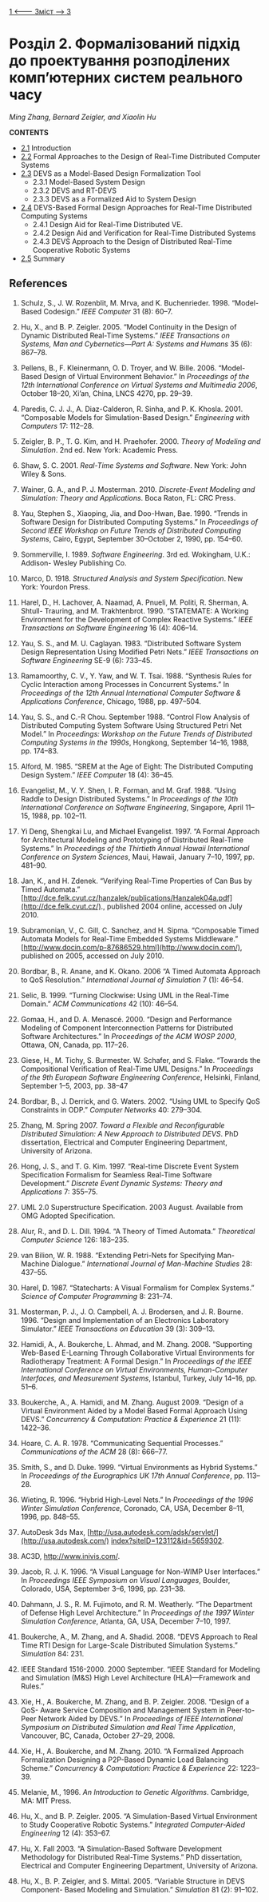 [1 <--- ](1.md) [   Зміст   ](README.md) [--> 3](3.md)

# Розділ 2. Формалізований підхід до проектування розподілених комп’ютерних систем реального часу

*Ming Zhang, Bernard Zeigler, and Xiaolin Hu*

**CONTENTS**

- [2.1](2_1.md) Introduction 
- [2.2](2_2.md)   Formal Approaches to the Design of Real-Time Distributed Computer Systems
- [2.3](2_3.md)     DEVS as a Model-Based Design Formalization Tool
  - 2.3.1    Model-Based System Design
  - 2.3.2    DEVS and RT-DEVS
  - 2.3.3    DEVS as a Formalized Aid to System Design
- [2.4](2_4.md)     DEVS-Based Formal Design Approaches for Real-Time Distributed Computing Systems
  - 2.4.1    Design Aid for Real-Time Distributed VE. 
  - 2.4.2    Design Aid and Verification for Real-Time Distributed Systems 
  - 2.4.3    DEVS Approach to the Design of Distributed Real-Time Cooperative Robotic Systems 
- [2.5](2_5.md)   Summary 

## References

1.  Schulz, S., J. W. Rozenblit, M. Mrva, and K. Buchenrieder. 1998. “Model-Based Codesign.” *IEEE Computer* 31 (8): 60–7.

2.  Hu, X., and B. P. Zeigler. 2005. “Model Continuity in the Design of Dynamic Distributed Real-Time Systems.” *IEEE Transactions on Systems, Man and Cybernetics—Part A: Systems and Humans* 35 (6): 867–78.

3.  Pellens, B., F. Kleinermann, O. D. Troyer, and W. Bille. 2006. “Model-Based Design of Virtual Environment Behavior.” In *Proceedings of the 12th International Conference on Virtual Systems and Multimedia 2006*, October 18–20, Xi’an, China, LNCS 4270, pp. 29–39.

4.  Paredis, C. J. J., A. Diaz-Calderon, R. Sinha, and P. K. Khosla. 2001. “Composable Models for Simulation-Based Design.” *Engineering with Computers* 17: 112–28.

5.  Zeigler, B. P., T. G. Kim, and H. Praehofer. 2000. *Theory of Modeling and Simulation*. 2nd ed. New York: Academic Press.

6.  Shaw, S. C. 2001. *Real-Time Systems and Software*. New York: John Wiley & Sons.

7.  Wainer, G. A., and P. J. Mosterman. 2010. *Discrete-Event Modeling and Simulation: Theory and Applications*. Boca Raton, FL: CRC Press.

8.  Yau, Stephen S., Xiaoping, Jia, and Doo-Hwan, Bae. 1990. “Trends in Software Design for Distributed Computing Systems.” In *Proceedings of Second IEEE* *Workshop on Future Trends of Distributed Computing Systems*, Cairo, Egypt, September 30–October 2, 1990, pp. 154–60.

9.  Sommerville, I. 1989. *Software Engineering*. 3rd ed. Wokingham, U.K.: Addison- Wesley Publishing Co.

10.  Marco, D. 1918. *Structured Analysis and System Specification*. New York: Yourdon Press.

11.  Harel, D., H. Lachover, A. Naamad, A. Pnueli, M. Politi, R. Sherman, A. Shtull- Trauring, and M. Trakhtenbrot. 1990. “STATEMATE: A Working Environment for the Development of Complex Reactive Systems.” *IEEE Transactions on Software Engineering* 16 (4): 406–14.

12.  Yau, S. S., and M. U. Caglayan. 1983. “Distributed Software System Design Representation Using Modified Petri Nets.” *IEEE* *Transactions on Software Engineering* SE-9 (6): 733–45.

13.  Ramamoorthy, C. V., Y. Yaw, and W. T. Tsai. 1988. “Synthesis Rules for Cyclic Interaction among Processes in Concurrent Systems.” In *Proceedings of the 12th Annual International* *Computer Software & Applications Conference*, Chicago, 1988, pp. 497–504.

14.  Yau, S. S., and C.-R Chou. September 1988. “Control Flow Analysis of Distributed Computing System Software Using Structured Petri Net Model.” In *Proceedings: Workshop on the Future Trends of Distributed Computing Systems in the 1990s*, Hongkong, September 14–16, 1988, pp. 174–83.

15.  Alford, M. 1985. “SREM at the Age of Eight: The Distributed Computing Design System.” *IEEE Computer* 18 (4): 36–45.

16.  Evangelist, M., V. Y. Shen, I. R. Forman, and M. Graf. 1988. “Using Raddle to Design Distributed Systems.” In *Proceedings of the 10th International Conference on Software Engineering*, Singapore, April 11–15, 1988, pp. 102–11.

17.  Yi Deng, Shengkai Lu, and Michael Evangelist. 1997. “A Formal Approach for Architectural Modeling and Prototyping of Distributed Real-Time Systems.” In *Proceedings of the Thirtieth Annual Hawaii International Conference on System Sciences*, Maui, Hawaii, January 7–10, 1997, pp. 481–90.

18.  Jan, K., and H. Zdenek. “Verifying Real-Time Properties of Can Bus by Timed Automata.” [http://dce.felk.cvut.cz/hanzalek/publications/Hanzalek04a.pdf](http://dce.felk.cvut.cz/)., published 2004 online, accessed on July 2010.

19.  Subramonian, V., C. Gill, C. Sanchez, and H. Sipma. “Composable Timed Automata Models for Real-Time Embedded Systems Middleware.” [http://www.docin.com/p-87686529.html](http://www.docin.com/), published on 2005, accessed on July 2010.

20.  Bordbar, B., R. Anane, and K. Okano. 2006 “A Timed Automata Approach to QoS Resolution.” *International Journal of Simulation* 7 (1): 46–54.

21.  Selic, B. 1999. “Turning Clockwise: Using UML in the Real-Time Domain.” *ACM Communications* 42 (10): 46–54.

22.  Gomaa, H., and D. A. Menascé. 2000. “Design and Performance Modeling of Component Interconnection Patterns for Distributed Software Architectures.” In *Proceedings of the ACM WOSP 2000*, Ottawa, ON, Canada, pp. 117–26.

23. Giese, H., M. Tichy, S. Burmester. W. Schafer, and S. Flake. “Towards the Compositional Verification of Real-Time UML Designs.” In *Proceedings of the 9th European Software Engineering Conference*, Helsinki, Finland, September 1–5, 2003, pp. 38–47

24.  Bordbar, B., J. Derrick, and G. Waters. 2002. “Using UML to Specify QoS Constraints in ODP.” *Computer Networks* 40: 279–304.

25.  Zhang, M. Spring 2007. *Toward a Flexible and Reconfigurable Distributed Simulation: A New Approach to Distributed DEVS*. PhD dissertation, Electrical and Computer Engineering Department, University of Arizona.

26.  Hong, J. S., and T. G. Kim. 1997. “Real-time Discrete Event System Specification Formalism for Seamless Real-Time Software Development.” *Discrete Event Dynamic Systems: Theory and Applications* 7: 355–75.

27.  UML 2.0 Superstructure Specification. 2003 August. Available from OMG Adopted Specification.

28.  Alur, R., and D. L. Dill. 1994. “A Theory of Timed Automata.” *Theoretical Computer Science* 126: 183–235.

29.  van Bilion, W. R. 1988. “Extending Petri-Nets for Specifying Man-Machine Dialogue.” *International Journal of Man-Machine Studies* 28: 437–55.

30.  Harel, D. 1987. “Statecharts: A Visual Formalism for Complex Systems.” *Science of Computer Programming* 8: 231–74.

31.  Mosterman, P. J., J. O. Campbell, A. J. Brodersen, and J. R. Bourne. 1996. “Design and Implementation of an Electronics Laboratory Simulator.” *IEEE Transactions on Education* 39 (3): 309–13.

32.  Hamidi, A., A. Boukerche, L. Ahmad, and M. Zhang. 2008. “Supporting Web-Based E-Learning Through Collaborative Virtual Environments for Radiotherapy Treatment: A Formal Design.” In *Proceedings of the IEEE International Conference on Virtual Environments, Human-Computer Interfaces, and Measurement Systems*, Istanbul, Turkey, July 14–16, pp. 51–6.

33.  Boukerche, A., A. Hamidi, and M. Zhang. August 2009. “Design of a Virtual Environment Aided by a Model Based Formal Approach Using DEVS.” *Concurrency & Computation: Practice & Experience* 21 (11): 1422–36.

34.  Hoare, C. A. R. 1978. “Communicating Sequential Processes.” *Communications of the ACM* 28 (8): 666–77.

35.  Smith, S., and D. Duke. 1999. “Virtual Environments as Hybrid Systems.” In *Proceedings* *of the Eurographics UK 17th Annual Conference*, pp. 113–28.

36.  Wieting, R. 1996. “Hybrid High-Level Nets.” In *Proceedings of the 1996 Winter Simulation Conference*, Coronado, CA, USA, December 8–11, 1996, pp. 848–55.

37.  AutoDesk        3ds       Max,        [http://usa.autodesk.com/adsk/servlet/](http://usa.autodesk.com/) [index?siteID=123112&id=5659302](http://usa.autodesk.com/).

38.  AC3D, http://www.inivis.com/.

39.  Jacob, R. J. K. 1996. “A Visual Language for Non-WIMP User Interfaces.” In *Proceedings* *IEEE Symposium on Visual Languages*, Boulder, Colorado, USA, September 3–6, 1996, pp. 231–38.

40.  Dahmann, J. S., R. M. Fujimoto, and R. M. Weatherly. “The Department of Defense High Level Architecture.” In *Proceedings of the 1997 Winter Simulation Conference*, Atlanta, GA, USA, December 7–10, 1997.

41.  Boukerche, A., M. Zhang, and A. Shadid. 2008. “DEVS Approach to Real Time RTI Design for Large-Scale Distributed Simulation Systems.” *Simulation* 84: 231.

42.  IEEE Standard 1516-2000. 2000 September. “IEEE Standard for Modeling and Simulation (M&S) High Level Architecture (HLA)—Framework and Rules.”

43.  Xie, H., A. Boukerche, M. Zhang, and B. P. Zeigler. 2008. “Design of a QoS- Aware Service Composition and Management System in Peer-to-Peer Network Aided by DEVS.” In *Proceedings of IEEE International Symposium on Distributed Simulation and Real Time Application*, Vancouver, BC, Canada, October 27–29, 2008. 

44.  Xie, H., A. Boukerche, and M. Zhang. 2010. “A Formalized Approach Formalization Designing a P2P-Based Dynamic Load Balancing Scheme.” *Concurrency & Computation: Practice & Experience* 22: 1223–39.

45.  Melanie, M., 1996. *An Introduction to Genetic Algorithms*. Cambridge, MA: MIT Press.

46.  Hu, X., and B. P. Zeigler. 2005. “A Simulation-Based Virtual Environment to Study Cooperative Robotic Systems.” *Integrated Computer-Aided Engineering* 12 (4): 353–67.

47.  Hu, X. Fall 2003. “A Simulation-Based Software Development Methodology for Distributed Real-Time Systems.” PhD dissertation, Electrical and Computer Engineering Department, University of Arizona.

48.  Hu, X., B. P. Zeigler, and S. Mittal. 2005. “Variable Structure in DEVS Component- Based Modeling and Simulation.” *Simulation* 81 (2): 91–102.